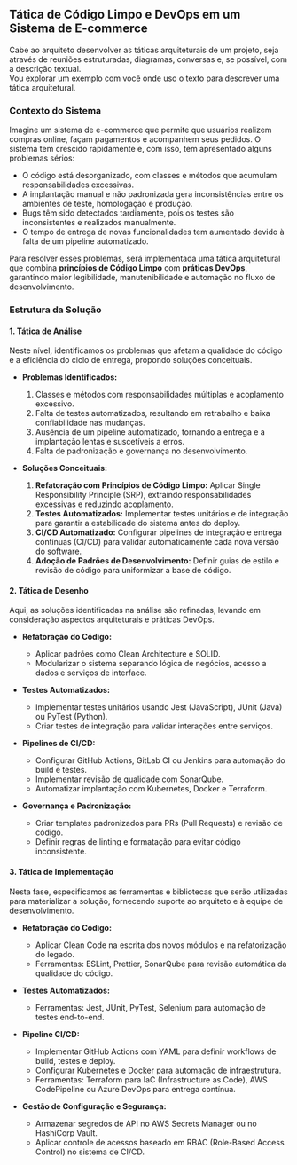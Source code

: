 ## Tática de Código Limpo e DevOps em um Sistema de E-commerce

Cabe ao arquiteto desenvolver as táticas arquiteturais de um projeto, seja através de reuniões estruturadas, diagramas, conversas e, se possível, com a descrição textual.  
Vou explorar um exemplo com você onde uso o texto para descrever uma tática arquitetural.

### **Contexto do Sistema**

Imagine um sistema de e-commerce que permite que usuários realizem compras online, façam pagamentos e acompanhem seus pedidos. O sistema tem crescido rapidamente e, com isso, tem apresentado alguns problemas sérios:

- O código está desorganizado, com classes e métodos que acumulam responsabilidades excessivas.
- A implantação manual e não padronizada gera inconsistências entre os ambientes de teste, homologação e produção.
- Bugs têm sido detectados tardiamente, pois os testes são inconsistentes e realizados manualmente.
- O tempo de entrega de novas funcionalidades tem aumentado devido à falta de um pipeline automatizado.

Para resolver esses problemas, será implementada uma tática arquitetural que combina **princípios de Código Limpo** com **práticas DevOps**, garantindo maior legibilidade, manutenibilidade e automação no fluxo de desenvolvimento.

### **Estrutura da Solução**

#### **1. Tática de Análise**

Neste nível, identificamos os problemas que afetam a qualidade do código e a eficiência do ciclo de entrega, propondo soluções conceituais.

- **Problemas Identificados:**
  1. Classes e métodos com responsabilidades múltiplas e acoplamento excessivo.
  2. Falta de testes automatizados, resultando em retrabalho e baixa confiabilidade nas mudanças.
  3. Ausência de um pipeline automatizado, tornando a entrega e a implantação lentas e suscetíveis a erros.
  4. Falta de padronização e governança no desenvolvimento.

- **Soluções Conceituais:**
  1. **Refatoração com Princípios de Código Limpo:** Aplicar Single Responsibility Principle (SRP), extraindo responsabilidades excessivas e reduzindo acoplamento.
  2. **Testes Automatizados:** Implementar testes unitários e de integração para garantir a estabilidade do sistema antes do deploy.
  3. **CI/CD Automatizado:** Configurar pipelines de integração e entrega contínuas (CI/CD) para validar automaticamente cada nova versão do software.
  4. **Adoção de Padrões de Desenvolvimento:** Definir guias de estilo e revisão de código para uniformizar a base de código.

#### **2. Tática de Desenho**

Aqui, as soluções identificadas na análise são refinadas, levando em consideração aspectos arquiteturais e práticas DevOps.

- **Refatoração do Código:**
  - Aplicar padrões como Clean Architecture e SOLID.
  - Modularizar o sistema separando lógica de negócios, acesso a dados e serviços de interface.

- **Testes Automatizados:**
  - Implementar testes unitários usando Jest (JavaScript), JUnit (Java) ou PyTest (Python).
  - Criar testes de integração para validar interações entre serviços.

- **Pipelines de CI/CD:**
  - Configurar GitHub Actions, GitLab CI ou Jenkins para automação do build e testes.
  - Implementar revisão de qualidade com SonarQube.
  - Automatizar implantação com Kubernetes, Docker e Terraform.

- **Governança e Padronização:**
  - Criar templates padronizados para PRs (Pull Requests) e revisão de código.
  - Definir regras de linting e formatação para evitar código inconsistente.

#### **3. Tática de Implementação**

Nesta fase, especificamos as ferramentas e bibliotecas que serão utilizadas para materializar a solução, fornecendo suporte ao arquiteto e à equipe de desenvolvimento.

- **Refatoração do Código:**
  - Aplicar Clean Code na escrita dos novos módulos e na refatorização do legado.
  - Ferramentas: ESLint, Prettier, SonarQube para revisão automática da qualidade do código.

- **Testes Automatizados:**
  - Ferramentas: Jest, JUnit, PyTest, Selenium para automação de testes end-to-end.

- **Pipeline CI/CD:**
  - Implementar GitHub Actions com YAML para definir workflows de build, testes e deploy.
  - Configurar Kubernetes e Docker para automação de infraestrutura.
  - Ferramentas: Terraform para IaC (Infrastructure as Code), AWS CodePipeline ou Azure DevOps para entrega contínua.

- **Gestão de Configuração e Segurança:**
  - Armazenar segredos de API no AWS Secrets Manager ou no HashiCorp Vault.
  - Aplicar controle de acessos baseado em RBAC (Role-Based Access Control) no sistema de CI/CD.

